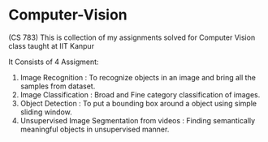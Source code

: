 # Computer-Vision

(CS 783)
This is collection of my assignments solved for Computer Vision class taught at IIT Kanpur

It Consists of 4 Assigment:

  1. Image Recognition : To recognize objects in an image and bring all the samples from dataset.
  2. Image Classification : Broad and Fine category classification of images.
  3. Object Detection : To put a bounding box around a object using simple sliding window.
  4. Unsupervised Image Segmentation from videos : Finding semantically meaningful objects in unsupervised manner.

